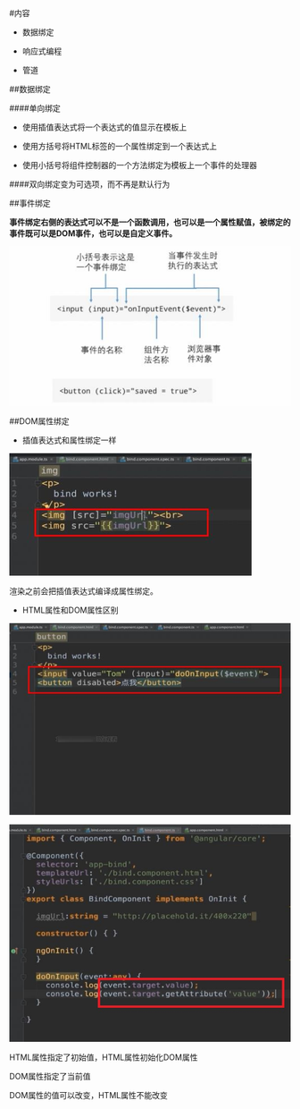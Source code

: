 #内容

- 数据绑定

- 响应式编程

- 管道




##数据绑定


####单向绑定

- 使用插值表达式将一个表达式的值显示在模板上

- 使用方括号将HTML标签的一个属性绑定到一个表达式上

- 使用小括号将组件控制器的一个方法绑定为模板上一个事件的处理器



####双向绑定变为可选项，而不再是默认行为



##事件绑定

**事件绑定右侧的表达式可以不是一个函数调用，也可以是一个属性赋值，被绑定的事件既可以是DOM事件，也可以是自定义事件。**

![](/assets/360截图20171022153622894.jpg)


##DOM属性绑定

- 插值表达式和属性绑定一样

![](/assets/360截图20171023092903496.jpg)

渲染之前会把插值表达式编译成属性绑定。


- HTML属性和DOM属性区别

![](/assets/360截图20171023113859568.jpg)

![](/assets/360截图20171023113552840.jpg)

HTML属性指定了初始值，HTML属性初始化DOM属性

DOM属性指定了当前值

DOM属性的值可以改变，HTML属性不能改变











